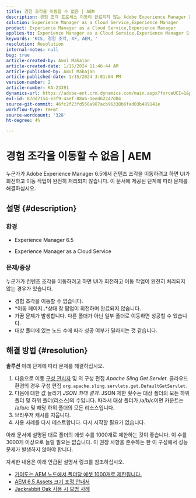 ```yaml
---
title: 경험 조각을 이동할 수 없음 | AEM
description: 경험 조각 프로세스 이동이 완료되지 않는 Adobe Experience Manager 문제를 해결하는 방법에 대해 알아봅니다.
solution: Experience Manager as a Cloud Service,Experience Manager
product: Experience Manager as a Cloud Service,Experience Manager
applies-to: Experience Manager as a Cloud Service,Experience Manager Sites,Experience Manager 6.5
keywords: 'KCS, 경험 조각, XF, AEM, '
resolution: Resolution
internal-notes: null
bug: true
article-created-by: Amol Mahajan
article-created-date: 1/15/2024 11:46:44 AM
article-published-by: Amol Mahajan
article-published-date: 1/15/2024 3:01:04 PM
version-number: 2
article-number: KA-23391
dynamics-url: https://adobe-ent.crm.dynamics.com/main.aspx?forceUCI=1&pagetype=entityrecord&etn=knowledgearticle&id=d12eccbf-9bb3-ee11-a569-6045bd006149
exl-id: 87dd7154-e3f9-4aef-88ab-1eed62247d84
source-git-commit: 46fc2f23fd556a987acb96338b6fad03b489141e
workflow-type: tm+mt
source-wordcount: '328'
ht-degree: 4%

---
```


# 경험 조각을 이동할 수 없음 | AEM


누군가가 Adobe Experience Manager 6.5에서 컨텐츠 조각을 이동하려고 하면 UI가 회전하고 이동 작업이 완전히 처리되지 않습니다. 이 문서에 제공된 단계에 따라 문제를 해결하십시오.

## 설명 {#description}


### <b>환경</b>

- Experience Manager 6.5


- Experience Manager as a Cloud Service




### <b>문제/증상</b>

누군가가 컨텐츠 조각을 이동하려고 하면 UI가 회전하고 이동 작업이 완전히 처리되지 않는 경우가 있습니다.

- 경험 조각을 이동할 수 없습니다.
- *이동 페이지..*상태 창 팝업이 회전하며 완료되지 않습니다.
- 가끔 문제가 발생합니다. 다른 폴더가 아닌 일부 폴더로 이동하면 성공할 수 있습니다.
- 대상 폴더에 있는 노드 수에 따라 성공 여부가 달라지는 것 같습니다.





## 해결 방법 {#resolution}

<b>솔루션</b>
아래 단계에 따라 문제를 해결하십시오.



1. 다음으로 이동 [구성 관리자](http://localhost:4502/system/console/configMgr) 및 의 구성 편집 *Apache Sling Get Servlet*. 클라우드 환경의 경우 구성 편집 `org.apache.sling.servlets.get.DefaultGetServlet.`
2. 다음에 대한 값 늘리기 *JSON 최대 결과*. JSON 제한 횟수는 대상 폴더의 모든 하위 폴더 및 하위 폴더(리소스)의 수입니다. 따라서 대상 폴더가 /a/b/c이면 카운트는 /a/b/c 및 해당 하위 폴더의 모든 리소스입니다.
3. 브라우저 캐시를 지웁니다.
4. 사용 사례를 다시 테스트합니다. 다시 시작할 필요가 없습니다.


아래 문서에 설명된 대로 폴더의 에셋 수를 1000개로 제한하는 것이 좋습니다. 이 수를 3000개 이상으로 늘릴 필요는 없습니다. 이 권장 사항을 준수하는 한 이 구성에서 성능 문제가 발생하지 않아야 합니다.

자세한 내용은 아래 언급된 설명서 링크를 참조하십시오.

- [기여도는 AEM 노드에서 폴더당 에셋 1000개로 제한됩니다.](https://experienceleague.adobe.com/docs/experience-cloud-kcs/kbarticles/KA-21172.html)
- [AEM 6.5 Assets 크기 조정 안내서](https://experienceleague.adobe.com/docs/experience-manager-65/assets/administer/assets-sizing-guide.html)
- [Jackrabbit Oak 사용 시 모범 사례](https://jackrabbit.apache.org/oak/docs/dos_and_donts.html)
